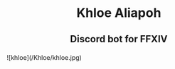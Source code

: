 # <p align="center">Khloe Aliapoh</p>
## <p align="center">Discord bot for FFXIV</p>
<p align="center"></p>
![khloe](/Khloe/khloe.jpg)
